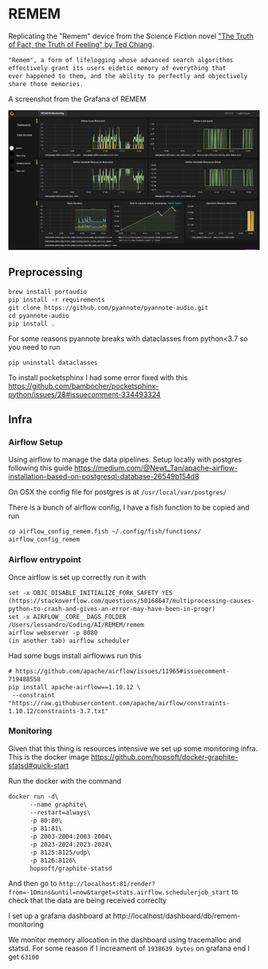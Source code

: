 # REMEM
Replicating the "Remem" device from the Science Fiction novel ["The Truth of Fact, the Truth of Feeling" by Ted Chiang](https://en.wikipedia.org/wiki/The_Truth_of_Fact,_the_Truth_of_Feeling).

```
"Remem", a form of lifelogging whose advanced search algorithms 
effectively grant its users eidetic memory of everything that
ever happened to them, and the ability to perfectly and objectively 
share those memories.
```

A screenshot from the Grafana of REMEM

![](https://raw.githubusercontent.com/SolbiatiAlessandro/REMEM/main/Screenshot%202020-11-11%20at%2023.20.17.png)


## Preprocessing 

```
brew install portaudio
pip install -r requirements
git clone https://github.com/pyannote/pyannote-audio.git
cd pyannote-audio
pip install .
```

For some reasons pyannote breaks with dataclasses from python<3.7 so you need to run
```
pip uninstall dataclasses
```

To install pocketsphinx I had some error fixed with this https://github.com/bambocher/pocketsphinx-python/issues/28#issuecomment-334493324


## Infra

### Airflow Setup

Using airflow to manage the data pipelines. Setup locally with postgres following this guide https://medium.com/@Newt_Tan/apache-airflow-installation-based-on-postgresql-database-26549b154d8

On OSX the config file for postgres is at `/usr/local/var/postgres/`

There is a bunch of airflow config, I have a fish function to be copied and run
```
cp airflow_config_remem.fish ~/.config/fish/functions/
airflow_config_remem
```

### Airflow entrypoint

Once airflow is set up correctly run it with

```
set -x OBJC_DISABLE_INITIALIZE_FORK_SAFETY YES (https://stackoverflow.com/questions/50168647/multiprocessing-causes-python-to-crash-and-gives-an-error-may-have-been-in-progr)
set -x AIRFLOW__CORE__DAGS_FOLDER /Users/lessandro/Coding/AI/REMEM/remem
airflow webserver -p 8080
(in another tab) airflow scheduler
```

Had some bugs install airflowws run this
``` 
# https://github.com/apache/airflow/issues/11965#issuecomment-719488558
pip install apache-airflow==1.10.12 \
 --constraint "https://raw.githubusercontent.com/apache/airflow/constraints-1.10.12/constraints-3.7.txt"
```

### Monitoring
Given that this thing is resources intensive we set up some monitoring infra. This is the docker image https://github.com/hopsoft/docker-graphite-statsd#quick-start

Run the docker with the command

```
docker run -d\
      --name graphite\
      --restart=always\
      -p 80:80\
      -p 81:81\
      -p 2003-2004:2003-2004\
      -p 2023-2024:2023-2024\
      -p 8125:8125/udp\
      -p 8126:8126\
      hopsoft/graphite-statsd
```

And then go to `http://localhost:81/render?from=-10mins&until=now&target=stats.airflow.schedulerjob_start` to check that the data are being received correclty

I set up a grafana dashboard at http://localhost/dashboard/db/remem-monitoring

We monitor memory allocation in the dashboard using tracemalloc and statsd.
For some reason if I increament of `1938639 bytes` on grafana end I get `63100`
